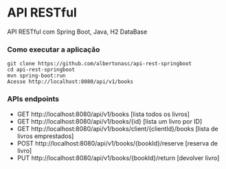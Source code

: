 # API RESTful 
API RESTful com Spring Boot, Java, H2 DataBase
### Como executar a aplicação
```
git clone https://github.com/albertonasc/api-rest-springboot
cd api-rest-springboot
mvn spring-boot:run
Acesse http://localhost:8080/api/v1/books
```
### APIs endpoints
* GET http://localhost:8080/api/v1/books [lista todos os livros]  
* GET http://localhost:8080/api/v1/books/{id} [lista um livro por ID]  
* GET http://localhost:8080/api/v1/books/client/{clientId}/books [lista de livros emprestados]  
* POST http://localhost:8080/api/v1/books/{bookId}/reserve [reserva de livro]
* PUT http://localhost:8080/api/v1/books/{bookId}/return [devolver livro]

